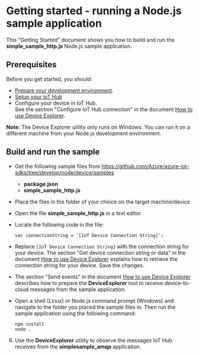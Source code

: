 # Getting started - running a Node.js sample application

This "Getting Started" document shows you how to build and run the **simple_sample_http.js** Node.js sample application.

## Prerequisites

Before you get started, you should:

- [Prepare your development environment][setup-devbox].
- [Setup your IoT Hub][setup-iothub]
- Configure your device in IoT Hub. <br/>See the section "Configure IoT Hub connection" in the document [How to use Device Explorer][device-explorer].

**Note:** The Device Explorer utility only runs on Windows. You can run it on a different machine from your Node.js development environment.

## Build and run the sample

- Get the following sample files from https://github.com/Azure/azure-iot-sdks/tree/develop/node/device/samples
    - **package.json**
    - **simple_sample_http.js**

- Place the files in the folder of your choice on the target machine/device

- Open the file **simple_sample_http.js** in a text editor.

- Locate the following code in the file:

    ```
    var connectionString = '[IoT Device Connection String]';
    ```

- Replace `[IoT Device Connection String]` with the connection string for your device. The section "Get device connection string or data" in the document [How to use Device Explorer][device-explorer] explains how to retrieve the connection string for your device. Save the changes.

- The section "Send events" in the document [How to use Device Explorer][device-explorer] describes how to prepare the **DeviceExplorer** tool to receive device-to-cloud messages from the sample application.

- Open a shell (Linux) or Node.js command prompt (Windows) and navigate to the folder you placed the sample files in. Then run the sample application using the following command:

    ```
    npm install
    node .
    ```

6. Use the **DeviceExplorer** utility to observe the messages IoT Hub receives from the **simplesample_amqp** application.

[setup-devbox]: devbox_setup.md
[device-explorer]: ../../../tools/DeviceExplorer/doc/how_to_use_device_explorer.md
[setup-iothub]: ../../../doc/setup_iothub.md
